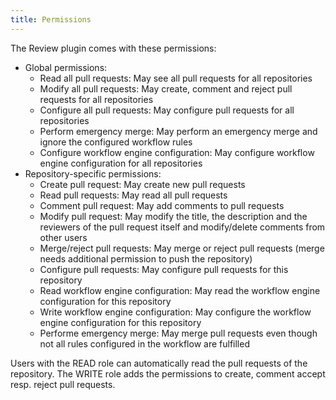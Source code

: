 ```yaml
---
title: Permissions
---
```

The Review plugin comes with these permissions:

* Global permissions:
    * Read all pull requests: May see all pull requests for all repositories
    * Modify all pull requests: May create, comment and reject pull requests for all repositories
    * Configure all pull requests: May configure pull requests for all repositories
    * Perform emergency merge: May perform an emergency merge and ignore the configured workflow rules
    * Configure workflow engine configuration: May configure workflow engine configuration for all repositories
* Repository-specific permissions:
    * Create pull request: May create new pull requests
    * Read pull requests: May read all pull requests
    * Comment pull request: May add comments to pull requests
    * Modify pull request: May modify the title, the description and the reviewers of the pull request itself and modify/delete comments from other users
    * Merge/reject pull requests: May merge or reject pull requests (merge needs additional permission to push the repository)
    * Configure pull requests: May configure pull requests for this repository
    * Read workflow engine configuration: May read the workflow engine configuration for this repository
    * Write workflow engine configuration: May configure the workflow engine configuration for this repository
    * Performe emergency merge: May merge pull requests even though not all rules configured in the workflow are fulfilled

Users with the READ role can automatically read the pull requests of the repository. The WRITE role adds the permissions to create, comment accept resp. reject pull requests.
